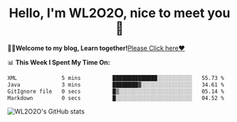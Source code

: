 <h1 align = "center">Hello, I'm WL2O2O, nice to meet you 👋</h1>

🧑‍💻**Welcome to my blog, Learn together!**[Please Click here❤️](https://wl2o2o.github.io)

📊 **This Week I Spent My Time On:**
<!--START_SECTION:waka-->

```txt
XML              5 mins          ██████████████░░░░░░░░░░░   55.73 %
Java             3 mins          ████████▓░░░░░░░░░░░░░░░░   34.61 %
GitIgnore file   0 secs          █▒░░░░░░░░░░░░░░░░░░░░░░░   05.14 %
Markdown         0 secs          █░░░░░░░░░░░░░░░░░░░░░░░░   04.52 %
```

<!--END_SECTION:waka-->

![WL2O2O's GitHub stats](https://github-readme-stats.vercel.app/api?username=wl2o2o&show_icons=true)


<!--
**WL2O2O/WL2O2O** is a ✨ _special_ ✨ repository because its `README.md` (this file) appears on your GitHub profile.

Here are some ideas to get you started:

- 🔭 I’m currently working on ...
- 🌱 I’m currently learning ...
- 👯 I’m looking to collaborate on ...
- 🤔 I’m looking for help with ...
- 💬 Ask me about ...
- 📫 How to reach me: ...
- 😄 Pronouns: ...
- ⚡ Fun fact: ...
-->

